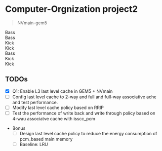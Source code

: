 # Computer-Orgnization project2
> NVmain-gem5

Bass \
    Bass \
        Kick \
            Kick \
                Bass \
                    Kick \
                        Kick 

## TODOs
- [x] Q1: Enable L3 last level cache in GEM5 + NVmain
- [ ] Config last level cache to 2-way and full and full-way associative ache and test performance.
- [ ] Modify last level cache policy based on RRIP
- [ ] Test the performance of write back and write through policy based on 4-wau associatve cache with isscc_pcm
- Bonus
    - [ ] Design last level cache policy to reduce the energy consumption of pcm_based main memory
    - [ ] Baseline: LRU